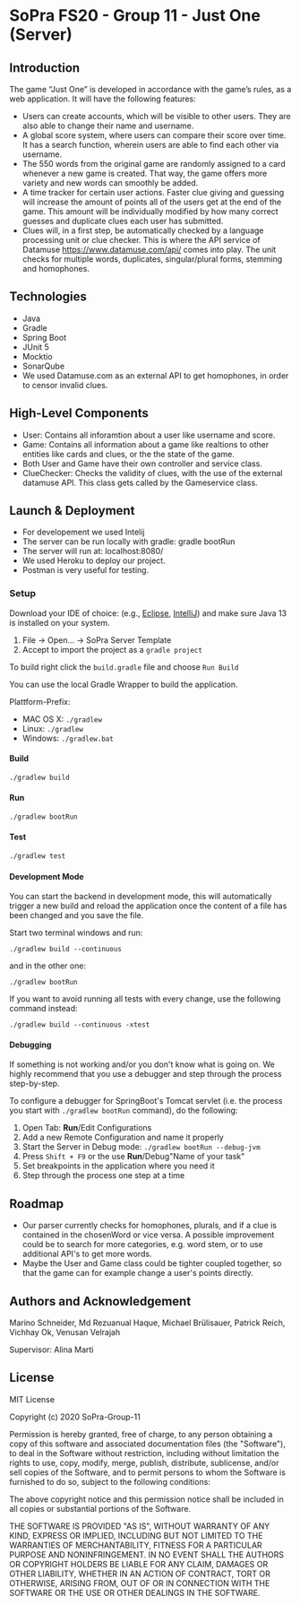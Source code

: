 # SoPra FS20 - Group 11 - Just One (Server)

## Introduction
The game “Just One” is developed in accordance with the game’s rules, as a web application. It will have the following features:

- Users can create accounts, which will be visible to other users. They are also able to change their name and username.
- A global score system, where users can compare their score over time. It has a search function, wherein users are able to find each other via username.
- The 550 words from the original game are randomly assigned to a card whenever a new game is created. That way, the game offers more variety and new words can smoothly be added.
- A time tracker for certain user actions. Faster clue giving and guessing will increase the amount of points all of the users get at the end of the game. This amount will be individually modified by how many correct guesses and duplicate clues each user has submitted.
- Clues will, in a first step, be automatically checked by a language processing unit or clue checker. This is where the API service of Datamuse https://www.datamuse.com/api/ comes into play. The unit checks for multiple words, duplicates, singular/plural forms, stemming and homophones.


## Technologies
- Java
- Gradle
- Spring Boot
- JUnit 5
- Mocktio
- SonarQube
- We used Datamuse.com as an external API to get homophones, in order to censor invalid clues.

## High-Level Components
- User: Contains all inforamtion about a user like username and score.
- Game: Contains all information about a game like realtions to other entities like cards and clues, or the the state of the game.
- Both User and Game have their own controller and service class.
- ClueChecker: Checks the validity of clues, with the use of the external datamuse API. This class gets called by the Gameservice class.
## Launch & Deployment
- For developement we used Intelij
- The server can be run locally with gradle: gradle bootRun
- The server will run at: localhost:8080/
- We used Heroku to deploy our project.
- Postman is very useful for testing.

### Setup

Download your IDE of choice: (e.g., [Eclipse](http://www.eclipse.org/downloads/), [IntelliJ](https://www.jetbrains.com/idea/download/)) and make sure Java 13 is installed on your system.

1. File -> Open... -> SoPra Server Template
2. Accept to import the project as a `gradle project`

To build right click the `build.gradle` file and choose `Run Build`

You can use the local Gradle Wrapper to build the application.

Plattform-Prefix:

-   MAC OS X: `./gradlew`
-   Linux: `./gradlew`
-   Windows: `./gradlew.bat`

#### Build

```bash
./gradlew build
```

#### Run

```bash
./gradlew bootRun
```

#### Test

```bash
./gradlew test
```

#### Development Mode

You can start the backend in development mode, this will automatically trigger a new build and reload the application
once the content of a file has been changed and you save the file.

Start two terminal windows and run:

`./gradlew build --continuous`

and in the other one:

`./gradlew bootRun`

If you want to avoid running all tests with every change, use the following command instead:

`./gradlew build --continuous -xtest`


#### Debugging

If something is not working and/or you don't know what is going on. We highly recommend that you use a debugger and step
through the process step-by-step.

To configure a debugger for SpringBoot's Tomcat servlet (i.e. the process you start with `./gradlew bootRun` command),
do the following:

1. Open Tab: **Run**/Edit Configurations
2. Add a new Remote Configuration and name it properly
3. Start the Server in Debug mode: `./gradlew bootRun --debug-jvm`
4. Press `Shift + F9` or the use **Run**/Debug"Name of your task"
5. Set breakpoints in the application where you need it
6. Step through the process one step at a time


## Roadmap

- Our parser currently checks for homophones, plurals, and if a clue is contained in the chosenWord or vice versa. A possible improvement could be to search for more categories, e.g. word stem, or to use additional API's to get more words.
- Maybe the User and Game class could be tighter coupled together, so that the game can for example change a user's points directly.

## Authors and Acknowledgement
Marino Schneider, Md Rezuanual Haque, Michael Brülisauer, Patrick Reich, Vichhay Ok, Venusan Velrajah

Supervisor: Alina Marti
## License
MIT License

Copyright (c) 2020 SoPra-Group-11

Permission is hereby granted, free of charge, to any person obtaining a copy of this software and associated documentation files (the "Software"), to deal in the Software without restriction, including without limitation the rights to use, copy, modify, merge, publish, distribute, sublicense, and/or sell copies of the Software, and to permit persons to whom the Software is furnished to do so, subject to the following conditions:

The above copyright notice and this permission notice shall be included in all copies or substantial portions of the Software.

THE SOFTWARE IS PROVIDED "AS IS", WITHOUT WARRANTY OF ANY KIND, EXPRESS OR IMPLIED, INCLUDING BUT NOT LIMITED TO THE WARRANTIES OF MERCHANTABILITY, FITNESS FOR A PARTICULAR PURPOSE AND NONINFRINGEMENT. IN NO EVENT SHALL THE AUTHORS OR COPYRIGHT HOLDERS BE LIABLE FOR ANY CLAIM, DAMAGES OR OTHER LIABILITY, WHETHER IN AN ACTION OF CONTRACT, TORT OR OTHERWISE, ARISING FROM, OUT OF OR IN CONNECTION WITH THE SOFTWARE OR THE USE OR OTHER DEALINGS IN THE SOFTWARE.

